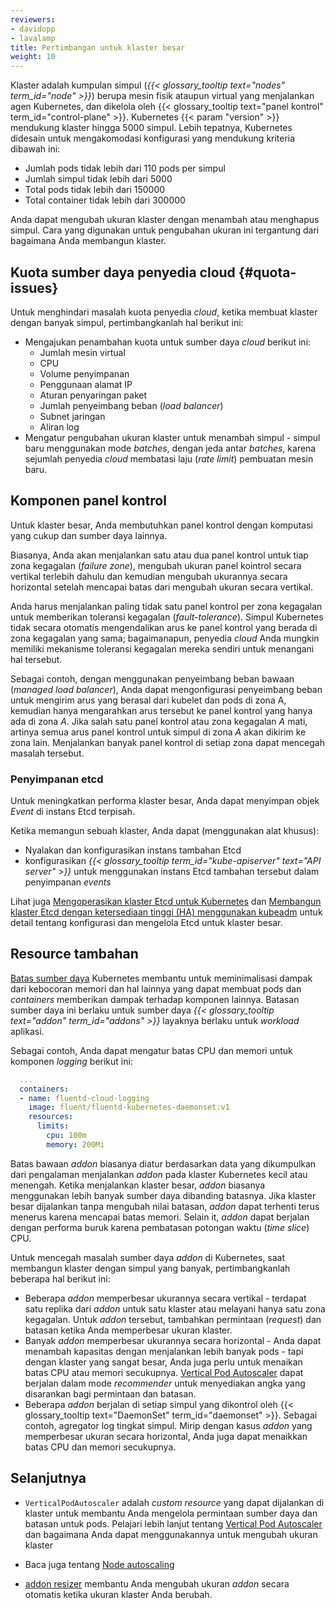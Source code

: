 ```yaml
---
reviewers:
- davidopp
- lavalamp
title: Pertimbangan untuk klaster besar
weight: 10
---
```


Klaster adalah kumpulan simpul (*{{< glossary_tooltip text="nodes" term_id="node" >}}*) berupa mesin fisik ataupun virtual yang menjalankan agen Kubernetes, dan dikelola oleh {{< glossary_tooltip text="panel kontrol" term_id="control-plane" >}}. Kubernetes {{< param "version" >}} mendukung klaster hingga 5000 simpul. Lebih tepatnya, Kubernetes didesain untuk mengakomodasi konfigurasi yang mendukung kriteria dibawah ini:

* Jumlah pods tidak lebih dari 110 pods per simpul
* Jumlah simpul tidak lebih dari 5000
* Total pods tidak lebih dari 150000
* Total container tidak lebih dari 300000

Anda dapat mengubah ukuran klaster dengan menambah atau menghapus simpul. Cara yang digunakan untuk pengubahan ukuran ini tergantung dari bagaimana Anda membangun klaster.

## Kuota sumber daya penyedia cloud {#quota-issues}

Untuk menghindari masalah kuota penyedia *cloud*, ketika membuat klaster dengan banyak simpul, pertimbangkanlah hal berikut ini:

* Mengajukan penambahan kuota untuk sumber daya *cloud* berikut ini:
  * Jumlah mesin virtual
  * CPU
  * Volume penyimpanan
  * Penggunaan alamat IP
  * Aturan penyaringan paket
  * Jumlah penyeimbang beban (*load balancer*)
  * Subnet jaringan
  * Aliran log
* Mengatur pengubahan ukuran klaster untuk menambah simpul - simpul baru menggunakan mode *batches*, dengan jeda antar *batches*, karena sejumlah penyedia *cloud* membatasi laju (*rate limit*) pembuatan mesin baru.

## Komponen panel kontrol

Untuk klaster besar, Anda membutuhkan panel kontrol dengan komputasi yang cukup dan sumber daya lainnya.

Biasanya, Anda akan menjalankan satu atau dua panel kontrol untuk tiap zona kegagalan (*failure zone*), mengubah ukuran panel kointrol secara vertikal terlebih dahulu dan kemudian mengubah ukurannya secara horizontal setelah mencapai batas dari mengubah ukuran secara vertikal.

Anda harus menjalankan paling tidak satu panel kontrol per zona kegagalan untuk memberikan toleransi kegagalan (*fault-tolerance*). Simpul Kubernetes tidak secara otomatis mengendalikan arus ke panel kontrol yang berada di zona kegagalan yang sama; bagaimanapun, penyedia *cloud* Anda mungkin memiliki mekanisme toleransi kegagalan mereka sendiri untuk menangani hal tersebut.

Sebagai contoh, dengan menggunakan penyeimbang beban bawaan (*managed load balancer*), Anda dapat mengonfigurasi penyeimbang beban untuk mengirim arus yang berasal dari kubelet dan pods di zona A, kemudian hanya mengarahkan arus tersebut ke panel kontrol yang hanya ada di zona _A_. Jika salah satu panel kontrol atau zona kegagalan _A_ mati, artinya semua arus panel kontrol untuk simpul di zona _A_ akan dikirim ke zona lain. Menjalankan banyak panel kontrol di setiap zona dapat mencegah masalah tersebut.

### Penyimpanan etcd

Untuk meningkatkan performa klaster besar, Anda dapat menyimpan objek *Event* di instans Etcd terpisah.

Ketika memangun sebuah klaster, Anda dapat (menggunakan alat khusus):

* Nyalakan dan konfigurasikan instans tambahan Etcd
* konfigurasikan *{{< glossary_tooltip term_id="kube-apiserver" text="API server" >}}* untuk menggunakan instans Etcd tambahan tersebut dalam penyimpanan *events*

Lihat juga [Mengoperasikan klaster Etcd untuk Kubernetes](/docs/tasks/administer-cluster/configure-upgrade-etcd/) dan
[Membangun klaster Etcd dengan ketersediaan tinggi (HA) menggunakan kubeadm](/docs/setup/production-environment/tools/kubeadm/setup-ha-etcd-with-kubeadm/) untuk detail tentang konfigurasi dan mengelola Etcd untuk klaster besar.

## Resource tambahan

[Batas sumber daya](/docs/concepts/configuration/manage-resources-containers/) Kubernetes membantu untuk meminimalisasi dampak dari kebocoran memori dan hal lainnya yang dapat membuat pods dan *containers* memberikan dampak terhadap komponen lainnya. Batasan sumber daya ini berlaku untuk sumber daya *{{< glossary_tooltip text="addon" term_id="addons" >}}* layaknya berlaku untuk *workload* aplikasi.

Sebagai contoh, Anda dapat mengatur batas CPU dan memori untuk komponen *logging* berikut ini:

```yaml
  ...
  containers:
  - name: fluentd-cloud-logging
    image: fluent/fluentd-kubernetes-daemonset:v1
    resources:
      limits:
        cpu: 100m
        memory: 200Mi
```

Batas bawaan *addon* biasanya diatur berdasarkan data yang dikumpulkan dari pengalaman menjalankan *addon* pada klaster Kubernetes kecil atau menengah. Ketika menjalankan klaster besar, *addon* biasanya menggunakan lebih banyak sumber daya dibanding batasnya. Jika klaster besar dijalankan tanpa mengubah nilai batasan, *addon* dapat terhenti terus menerus karena mencapai batas memori. Selain it, *addon* dapat berjalan dengan performa buruk karena pembatasan potongan waktu (*time slice*) CPU.

Untuk mencegah masalah sumber daya *addon* di Kubernetes, saat membangun klaster dengan simpul yang banyak, pertimbangkanlah beberapa hal berikut ini:

* Beberapa *addon* memperbesar ukurannya secara vertikal - terdapat satu replika dari *addon* untuk satu klaster atau melayani hanya satu zona kegagalan. Untuk *addon* tersebut, tambahkan permintaan (*request*) dan batasan ketika Anda memperbesar ukuran klaster.
* Banyak *addon* memperbesar ukurannya secara horizontal - Anda dapat menambah kapasitas dengan menjalankan lebih banyak pods - tapi dengan klaster yang sangat besar, Anda juga perlu untuk menaikan batas CPU atau memori secukupnya.  [Vertical Pod Autoscaler](https://github.com/kubernetes/autoscaler/tree/master/vertical-pod-autoscaler#readme) dapat berjalan dalam mode _recommender_ untuk menyediakan angka yang disarankan bagi permintaan dan batasan.
* Beberapa *addon* berjalan di setiap simpul yang dikontrol oleh {{< glossary_tooltip text="DaemonSet"
  term_id="daemonset" >}}. Sebagai contoh, agregator log tingkat simpul. Mirip dengan kasus *addon* yang memperbesar ukuran secara horizontal, Anda juga dapat menaikkan batas CPU dan memori secukupnya.

## Selanjutnya

* `VerticalPodAutoscaler` adalah *custom resource* yang dapat dijalankan di klaster untuk membantu Anda mengelola permintaan sumber daya dan batasan untuk pods. Pelajari lebih lanjut tentang [Vertical Pod Autoscaler](https://github.com/kubernetes/autoscaler/tree/master/vertical-pod-autoscaler#readme) dan bagaimana Anda dapat menggunakannya untuk mengubah ukuran klaster
  
* Baca juga tentang [Node autoscaling](/docs/concepts/cluster-administration/node-autoscaling/)

* [addon resizer](https://github.com/kubernetes/autoscaler/tree/master/addon-resizer#readme)
membantu Anda mengubah ukuran *addon* secara otomatis ketika ukuran klaster Anda berubah. 
